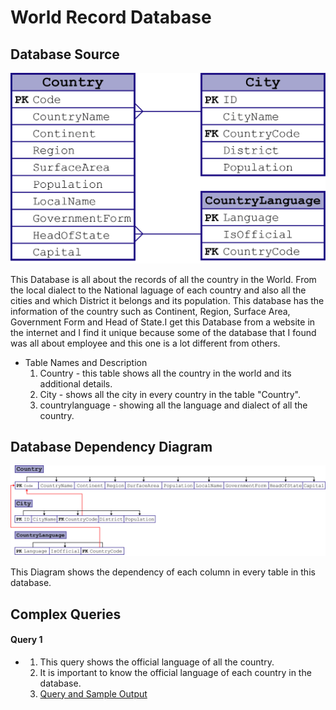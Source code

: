 # World Record Database


## Database Source
![](images/ERD.png)

This Database is all about the records of all the country in the World. From the local dialect to the National laguage of each country and also all the cities and which District it belongs and its population. This database has the information of the country such as Continent, Region, Surface Area, Government Form and Head of State.I get this Database from a website in the internet and I find it unique because some of the database that I found was all about employee and this one is a lot different from others.

* Table Names and Description
  1. Country - this table shows all the country in the world and its additional details.
  2. City - shows all the city in every country in the table "Country".
  3. countrylanguage - showing all the language and dialect of all the country.

## Database Dependency Diagram
![](images/DDD.png)

This Diagram shows the dependency of each column in every table in this database.


## Complex Queries


#### Query 1
* 
    1.    This query shows the official language of all the country.
    2.    It is important to know the official language of each country in the database.
    3.    [Query and Sample Output](/sample/query.md)


